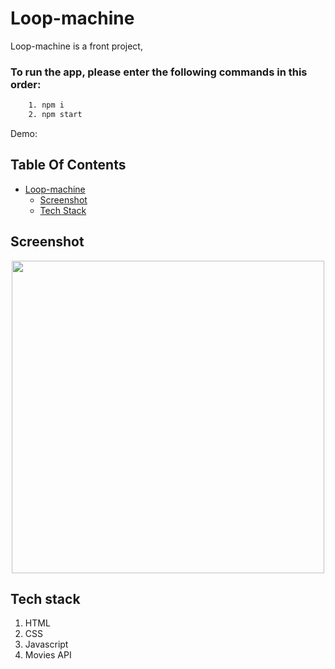 # Loop-machine
Loop-machine is a front project, 

### To run the app, please enter the following commands in this order:
```sh
    1. npm i
    2. npm start
```

Demo: 

## Table Of Contents
- [Loop-machine](#Loop-machine)
  * [Screenshot](#screenshot)
  * [Tech Stack](#tech-stack)
  
## Screenshot
<p align="center"><img src="" width="500" /></p>

## Tech stack
1. HTML
2. CSS
4. Javascript
3. Movies API

